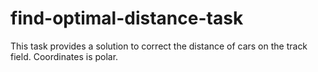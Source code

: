 # find-optimal-distance-task
This task provides a solution to correct the distance of cars on the track field. Coordinates is polar.
